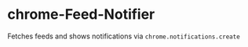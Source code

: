 chrome-Feed-Notifier
====================

Fetches feeds and shows notifications via `chrome.notifications.create`
